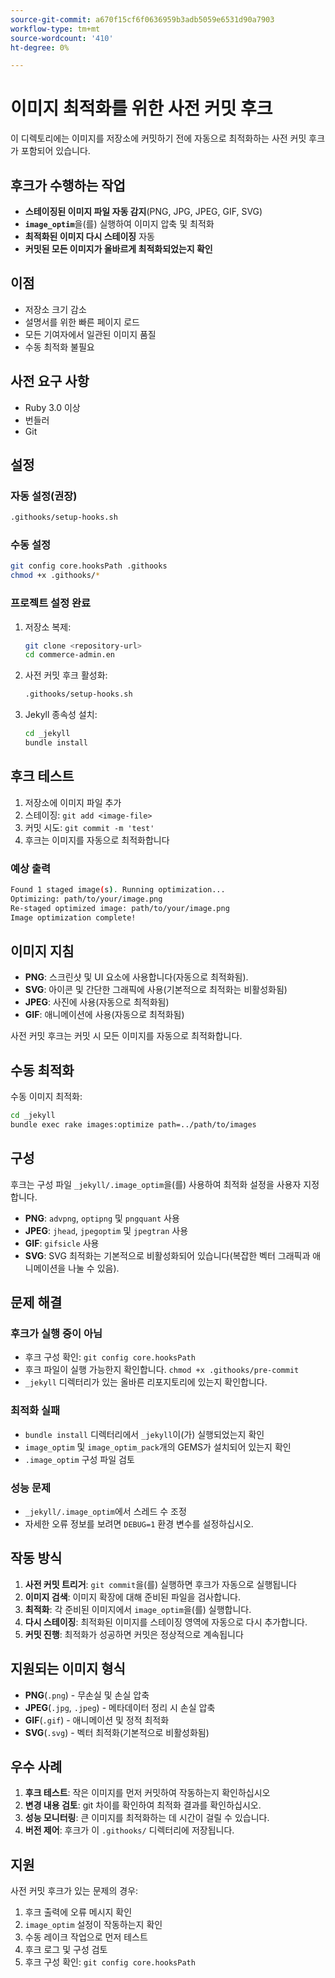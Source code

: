 ```yaml
---
source-git-commit: a670f15cf6f0636959b3adb5059e6531d90a7903
workflow-type: tm+mt
source-wordcount: '410'
ht-degree: 0%

---
```

# 이미지 최적화를 위한 사전 커밋 후크

이 디렉토리에는 이미지를 저장소에 커밋하기 전에 자동으로 최적화하는 사전 커밋 후크가 포함되어 있습니다.

## 후크가 수행하는 작업

- **스테이징된 이미지 파일 자동 감지**(PNG, JPG, JPEG, GIF, SVG)
- **`image_optim`**&#x200B;을(를) 실행하여 이미지 압축 및 최적화
- **최적화된 이미지 다시 스테이징** 자동
- **커밋된 모든 이미지가 올바르게 최적화되었는지 확인**

## 이점

- 저장소 크기 감소
- 설명서를 위한 빠른 페이지 로드
- 모든 기여자에서 일관된 이미지 품질
- 수동 최적화 불필요

## 사전 요구 사항

- Ruby 3.0 이상
- 번들러
- Git

## 설정

### 자동 설정(권장)

```bash
.githooks/setup-hooks.sh
```

### 수동 설정

```bash
git config core.hooksPath .githooks
chmod +x .githooks/*
```

### 프로젝트 설정 완료

1. 저장소 복제:

   ```bash
   git clone <repository-url>
   cd commerce-admin.en
   ```

2. 사전 커밋 후크 활성화:

   ```bash
   .githooks/setup-hooks.sh
   ```

3. Jekyll 종속성 설치:

   ```bash
   cd _jekyll
   bundle install
   ```

## 후크 테스트

1. 저장소에 이미지 파일 추가
2. 스테이징: `git add <image-file>`
3. 커밋 시도: `git commit -m 'test'`
4. 후크는 이미지를 자동으로 최적화합니다

### 예상 출력

```bash
Found 1 staged image(s). Running optimization...
Optimizing: path/to/your/image.png
Re-staged optimized image: path/to/your/image.png
Image optimization complete!
```

## 이미지 지침

- **PNG**: 스크린샷 및 UI 요소에 사용합니다(자동으로 최적화됨).
- **SVG**: 아이콘 및 간단한 그래픽에 사용(기본적으로 최적화는 비활성화됨)
- **JPEG**: 사진에 사용(자동으로 최적화됨)
- **GIF**: 애니메이션에 사용(자동으로 최적화됨)

사전 커밋 후크는 커밋 시 모든 이미지를 자동으로 최적화합니다.

## 수동 최적화

수동 이미지 최적화:

```bash
cd _jekyll
bundle exec rake images:optimize path=../path/to/images
```

## 구성

후크는 구성 파일 `_jekyll/.image_optim`을(를) 사용하여 최적화 설정을 사용자 지정합니다.

- **PNG**: `advpng`, `optipng` 및 `pngquant` 사용
- **JPEG**: `jhead`, `jpegoptim` 및 `jpegtran` 사용
- **GIF**: `gifsicle` 사용
- **SVG**: SVG 최적화는 기본적으로 비활성화되어 있습니다(복잡한 벡터 그래픽과 애니메이션을 나눌 수 있음).

## 문제 해결

### 후크가 실행 중이 아님

- 후크 구성 확인: `git config core.hooksPath`
- 후크 파일이 실행 가능한지 확인합니다. `chmod +x .githooks/pre-commit`
- `_jekyll` 디렉터리가 있는 올바른 리포지토리에 있는지 확인합니다.

### 최적화 실패

- `bundle install` 디렉터리에서 `_jekyll`이(가) 실행되었는지 확인
- `image_optim` 및 `image_optim_pack`개의 GEMS가 설치되어 있는지 확인
- `.image_optim` 구성 파일 검토

### 성능 문제

- `_jekyll/.image_optim`에서 스레드 수 조정
- 자세한 오류 정보를 보려면 `DEBUG=1` 환경 변수를 설정하십시오.

## 작동 방식

1. **사전 커밋 트리거**: `git commit`을(를) 실행하면 후크가 자동으로 실행됩니다
2. **이미지 검색**: 이미지 확장에 대해 준비된 파일을 검사합니다.
3. **최적화**: 각 준비된 이미지에서 `image_optim`을(를) 실행합니다.
4. **다시 스테이징**: 최적화된 이미지를 스테이징 영역에 자동으로 다시 추가합니다.
5. **커밋 진행**: 최적화가 성공하면 커밋은 정상적으로 계속됩니다

## 지원되는 이미지 형식

- **PNG**(`.png`) - 무손실 및 손실 압축
- **JPEG**(`.jpg`, `.jpeg`) - 메타데이터 정리 시 손실 압축
- **GIF**(`.gif`) - 애니메이션 및 정적 최적화
- **SVG**(`.svg`) - 벡터 최적화(기본적으로 비활성화됨)

## 우수 사례

1. **후크 테스트**: 작은 이미지를 먼저 커밋하여 작동하는지 확인하십시오
2. **변경 내용 검토**: git 차이를 확인하여 최적화 결과를 확인하십시오.
3. **성능 모니터링**: 큰 이미지를 최적화하는 데 시간이 걸릴 수 있습니다.
4. **버전 제어**: 후크가 이 `.githooks/` 디렉터리에 저장됩니다.

## 지원

사전 커밋 후크가 있는 문제의 경우:

1. 후크 출력에 오류 메시지 확인
2. `image_optim` 설정이 작동하는지 확인
3. 수동 레이크 작업으로 먼저 테스트
4. 후크 로그 및 구성 검토
5. 후크 구성 확인: `git config core.hooksPath`
